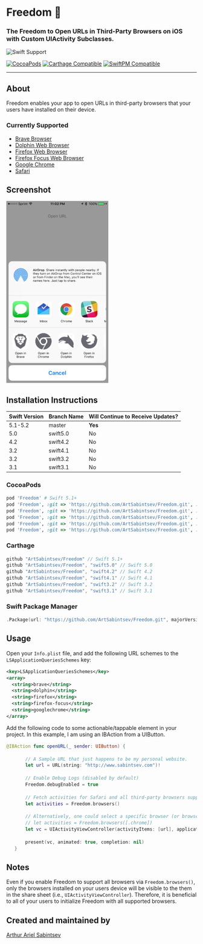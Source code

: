 # Freedom 🦅

### The Freedom to Open URLs in Third-Party Browsers on iOS with Custom UIActivity Subclasses.

![Swift Support](https://img.shields.io/badge/Swift-5.2%2C%205.1%2C%205.0%2C%204.2%2C%204.1%2C%203.2%2C%203.1-orange.svg)

 [![CocoaPods](https://img.shields.io/cocoapods/v/Freedom.svg)](https://cocoapods.org/pods/Freedom)  [![Carthage Compatible](https://img.shields.io/badge/Carthage-compatible-4BC51D.svg?style=flat)](https://github.com/Carthage/Carthage) [![SwiftPM Compatible](https://img.shields.io/badge/SwiftPM-Compatible-brightgreen.svg)](https://swift.org/package-manager/)

---

## About

Freedom enables your app to open URLs in third-party browsers that your users have installed on their device.

### Currently Supported
- [Brave Browser](https://itunes.apple.com/us/app/brave-browser-fast-adblocker/id1052879175?mt=8)
- [Dolphin Web Browser](https://itunes.apple.com/gb/app/dolphin-web-browser-fast-internet/id452204407?mt=8)
- [Firefox Web Browser](https://itunes.apple.com/us/app/firefox-web-browser/id989804926?mt=8)
- [Firefox Focus Web Browser](https://itunes.apple.com/us/app/firefox-focus-the-privacy-browser/id1055677337?mt=8)
- [Google Chrome](https://itunes.apple.com/us/app/google-chrome-the-fast-and-secure-web-browser/id535886823?mt=8)
- [Safari](https://www.apple.com/safari/)

## Screenshot

<img src="https://github.com/ArtSabintsev/Freedom/blob/master/screenshot.png?raw=true" height="480">

## Installation Instructions

| Swift Version |  Branch Name  | Will Continue to Receive Updates?
| ------------- | ------------- |  -------------
| 5.1-5.2  | master | **Yes**
| 5.0  | swift5.0 | No
| 4.2  | swift4.2 | No
| 3.2  | swift4.1 | No
| 3.2  | swift3.2 | No
| 3.1  | swift3.1 | No

### CocoaPods
```ruby
pod 'Freedom' # Swift 5.1+
pod 'Freedom', :git => 'https://github.com/ArtSabintsev/Freedom.git', :branch => 'swift5.0' # Swift 5.0
pod 'Freedom', :git => 'https://github.com/ArtSabintsev/Freedom.git', :branch => 'swift4.2' # Swift 4.2
pod 'Freedom', :git => 'https://github.com/ArtSabintsev/Freedom.git', :branch => 'swift4.1' # Swift 4.1
pod 'Freedom', :git => 'https://github.com/ArtSabintsev/Freedom.git', :branch => 'swift3.2' # Swift 3.2
pod 'Freedom', :git => 'https://github.com/ArtSabintsev/Freedom.git', :branch => 'swift3.1' # Swift 3.1
```

### Carthage
```swift
github "ArtSabintsev/Freedom" // Swift 5.1+
github "ArtSabintsev/Freedom", "swift5.0" // Swift 5.0
github "ArtSabintsev/Freedom", "swift4.2" // Swift 4.2
github "ArtSabintsev/Freedom", "swift4.1" // Swift 4.1
github "ArtSabintsev/Freedom", "swift3.2" // Swift 3.2
github "ArtSabintsev/Freedom", "swift3.1" // Swift 3.1
```

### Swift Package Manager
```swift
.Package(url: "https://github.com/ArtSabintsev/Freedom.git", majorVersion: 2)
```

## Usage

Open your `Info.plist` file, and add the following URL schemes to the `LSApplicationQueriesSchemes` key:

```xml
<key>LSApplicationQueriesSchemes</key>
<array>
  <string>brave</string>
  <string>dolphin</string>
  <string>firefox</string>
  <string>firefox-focus</string>
  <string>googlechrome</string>
</array>
```

Add the following code to some actionable/tappable element in your project. In this example, I am using an IBAction from a UIButton.

```swift
@IBAction func openURL(_ sender: UIButton) {

       // A Sample URL that just happens to be my personal website.
       let url = URL(string: "http://www.sabintsev.com")!

       // Enable Debug Logs (disabled by default)
       Freedom.debugEnabled = true

       // Fetch activities for Safari and all third-party browsers supported by Freedom (see screenshot).
       let activities = Freedom.browsers()

       // Alternatively, one could select a specific browser (or browsers).
       // let activities = Freedom.browsers([.chrome])
       let vc = UIActivityViewController(activityItems: [url], applicationActivities: activities)

       present(vc, animated: true, completion: nil)
   }

```

## Notes
 Even if you enable Freedom to support all browsers via `Freedom.browsers()`, only the browsers installed on your users device will be visible to the them in the share sheet (i.e., `UIActivityViewController`). Therefore, it is beneficial to all of your users to initialize Freedom with all supported browsers.

## Created and maintained by
[Arthur Ariel Sabintsev](http://www.sabintsev.com/)
